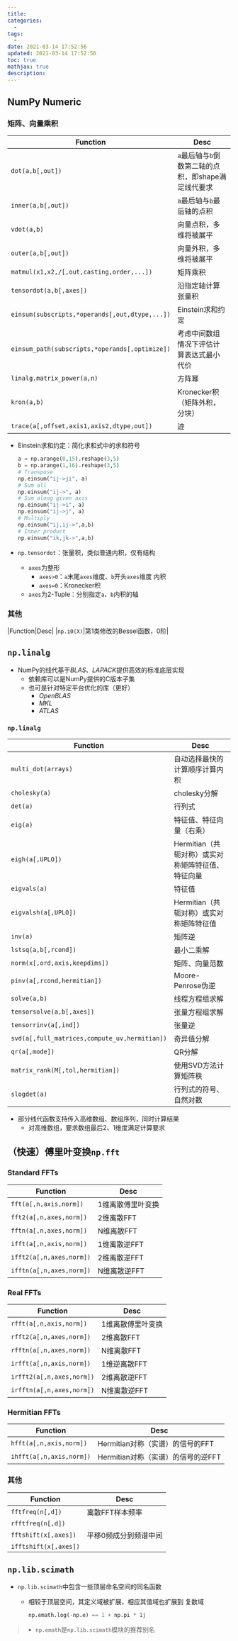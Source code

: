 ```yaml
---
title: 
categories:
  - 
tags:
  - 
date: 2021-03-14 17:52:56
updated: 2021-03-14 17:52:56
toc: true
mathjax: true
description: 
---
```


##	NumPy Numeric

###	矩阵、向量乘积

|Function|Desc|
|-----|-----|
|`dot(a,b[,out])`|`a`最后轴与`b`倒数第二轴的点积，即shape满足线代要求|
|`inner(a,b[,out])`|`a`最后轴与`b`最后轴的点积|
|`vdot(a,b)`|向量点积，多维将被展平|
|`outer(a,b[,out])`|向量外积，多维将被展平|
|`matmul(x1,x2,/[,out,casting,order,...])`|矩阵乘积|
|`tensordot(a,b[,axes])`|沿指定轴计算张量积|
|`einsum(subscripts,*operands[,out,dtype,...])`|Einstein求和约定|
|`einsum_path(subscripts,*operands[,optimize])`|考虑中间数组情况下评估计算表达式最小代价|
|`linalg.matrix_power(a,n)`|方阵幂|
|`kron(a,b)`|Kronecker积（矩阵外积，分块）|
|`trace(a[,offset,axis1,axis2,dtype,out])`|迹|

-	Einstein求和约定：简化求和式中的求和符号

	```python
	a = np.arange(0,15).reshape(3,5)
	b = np.arange(1,16).reshape(3,5)
	# Transpose
	np.einsum("ij->ji", a)
	# Sum all
	np.einsum("ij->", a)
	# Sum along given axis
	np.einsum("ij->i", a)
	np.einsum("ij->j", a)
	# Multiply
	np.einsum("ij,ij->",a,b)
	# Inner product
	np.einsum("ik,jk->",a,b)
	```

-	`np.tensordot`：张量积，类似普通内积，仅有结构
	-	`axes`为整形
		-	`axes>0`：`a`末尾`axes`维度、`b`开头`axes`维度
			内积
		-	`axes=0`：Kronecker积
	-	`axes`为2-Tuple：分别指定`a`、`b`内积的轴

###	其他

|Function|Desc|
|`np.i0(X)`|第1类修改的Bessel函数，0阶|

##	`np.linalg`

-	NumPy的线代基于*BLAS*、*LAPACK*提供高效的标准底层实现
	-	依赖库可以是NumPy提供的C版本子集
	-	也可是针对特定平台优化的库（更好）
		-	*OpenBLAS*
		-	*MKL*
		-	*ATLAS*

###	`np.linalg`

|Function|Desc|
|-----|-----|
|`multi_dot(arrays)`|自动选择最快的计算顺序计算内积|
|`cholesky(a)`|cholesky分解|
|`det(a)`|行列式|
|`eig(a)`|特征值、特征向量（右乘）|
|`eigh(a[,UPLO])`|Hermitian（共轭对称）或实对称矩阵特征值、特征向量|
|`eigvals(a)`|特征值|
|`eigvalsh(a[,UPLO])`|Hermitian（共轭对称）或实对称矩阵特征值|
|`inv(a)`|矩阵逆|
|`lstsq(a,b[,rcond])`|最小二乘解|
|`norm(x[,ord,axis,keepdims])`|矩阵、向量范数|
|`pinv(a[,rcond,hermitian])`|Moore-Penrose伪逆|
|`solve(a,b)`|线程方程组求解|
|`tensorsolve(a,b[,axes])`|张量方程组求解|
|`tensorrinv(a[,ind])`|张量逆|
|`svd(a[,full_matrices,compute_uv,hermitian])`|奇异值分解|
|`qr(a[,mode])`|QR分解|
|`matrix_rank(M[,tol,hermitian])`|使用SVD方法计算矩阵秩|
|`slogdet(a)`|行列式的符号、自然对数|

-	部分线代函数支持传入高维数组、数组序列，同时计算结果
	-	对高维数组，要求数组最后2、1维度满足计算要求

##	（快速）傅里叶变换`np.fft`

###	Standard FFTs

|Function|Desc|
|-----|-----|
|`fft(a[,n,axis,norm])`|1维离散傅里叶变换|
|`fft2(a[,n,axes,norm])`|2维离散FFT|
|`fftn(a[,n,axes,norm])`|N维离散FFT|
|`ifft(a[,n,axis,norm])`|1维离散逆FFT|
|`ifft2(a[,n,axes,norm])`|2维离散逆FFT|
|`ifftn(a[,n,axes,norm])`|N维离散逆FFT|

###	Real FFTs

|Function|Desc|
|-----|-----|
|`rfft(a[,n,axis,norm])`|1维离散傅里叶变换|
|`rfft2(a[,n,axes,norm])`|2维离散FFT|
|`rfftn(a[,n,axes,norm])`|N维离散FFT|
|`irfft(a[,n,axis,norm])`|1维逆离散FFT|
|`irfft2(a[,n,axes,norm])`|2维离散逆FFT|
|`irfftn(a[,n,axes,norm])`|N维离散逆FFT|

###	Hermitian FFTs

|Function|Desc|
|-----|-----|
|`hfft(a[,n,axis,norm])`|Hermitian对称（实谱）的信号的FFT|
|`ihfft(a[,n,axis,norm])`|Hermitian对称（实谱）的信号的逆FFT|

###	其他

|Function|Desc|
|-----|-----|
|`fftfreq(n[,d])`|离散FFT样本频率|
|`rfftfreq(n[,d])`||
|`fftshift(x[,axes])`|平移0频成分到频谱中间|
|`ifftshift(x[,axes])`||

##	`np.lib.scimath`

-	`np.lib.scimath`中包含一些顶层命名空间的同名函数
	-	相较于顶层空间，其定义域被扩展，相应其值域也扩展到
		复数域

		```python
		np.emath.log(-np.e) == 1 + np.pi * 1j
		```

> - `np.emath`是`np.lib.scimath`模块的推荐别名

